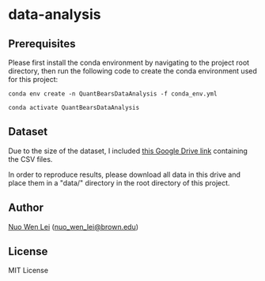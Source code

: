 # data-analysis

## Prerequisites

Please first install the conda environment by navigating to the project root directory, then run the following code to create the conda environment used for this project:

`conda env create -n QuantBearsDataAnalysis -f conda_env.yml`

`conda activate QuantBearsDataAnalysis`

## Dataset

Due to the size of the dataset, I included [this Google Drive link](https://drive.google.com/drive/folders/1iPDuWqonQ5_Zi0SiZsNlt1j_6vCxjqWq?usp=drive_link) containing the CSV files.

In order to reproduce results, please download all data in this drive and place them in a "data/" directory in the root directory of this project.

## Author

[Nuo Wen Lei](https://nuowenlei.github.io/personal-portfolio/) (nuo_wen_lei@brown.edu)

## License

MIT License
